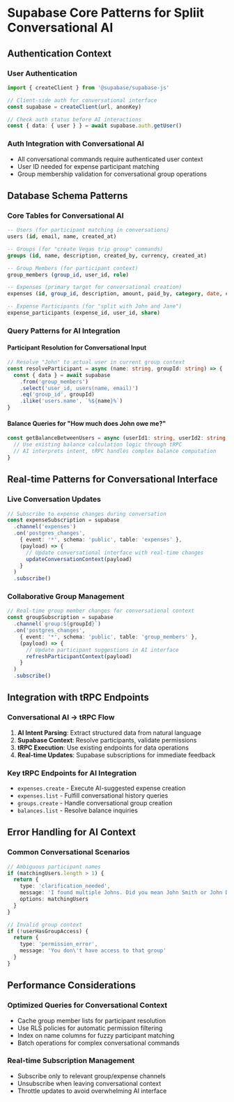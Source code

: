# Supabase Core Patterns for Spliit Conversational AI

## Authentication Context

### User Authentication
```typescript
import { createClient } from '@supabase/supabase-js'

// Client-side auth for conversational interface
const supabase = createClient(url, anonKey)

// Check auth status before AI interactions
const { data: { user } } = await supabase.auth.getUser()
```

### Auth Integration with Conversational AI
- All conversational commands require authenticated user context
- User ID needed for expense participant matching
- Group membership validation for conversational group operations

## Database Schema Patterns

### Core Tables for Conversational AI
```sql
-- Users (for participant matching in conversations)
users (id, email, name, created_at)

-- Groups (for "create Vegas trip group" commands)  
groups (id, name, description, created_by, currency, created_at)

-- Group Members (for participant context)
group_members (group_id, user_id, role)

-- Expenses (primary target for conversational creation)
expenses (id, group_id, description, amount, paid_by, category, date, created_at)

-- Expense Participants (for "split with John and Jane")
expense_participants (expense_id, user_id, share)
```

### Query Patterns for AI Integration

#### Participant Resolution for Conversational Input
```typescript
// Resolve "John" to actual user in current group context
const resolveParticipant = async (name: string, groupId: string) => {
  const { data } = await supabase
    .from('group_members')
    .select('user_id, users(name, email)')
    .eq('group_id', groupId)
    .ilike('users.name', `%${name}%`)
}
```

#### Balance Queries for "How much does John owe me?"
```typescript
const getBalanceBetweenUsers = async (userId1: string, userId2: string, groupId: string) => {
  // Use existing balance calculation logic through tRPC
  // AI interprets intent, tRPC handles complex balance computation
}
```

## Real-time Patterns for Conversational Interface

### Live Conversation Updates
```typescript
// Subscribe to expense changes during conversation
const expenseSubscription = supabase
  .channel('expenses')
  .on('postgres_changes', 
    { event: '*', schema: 'public', table: 'expenses' },
    (payload) => {
      // Update conversational interface with real-time changes
      updateConversationContext(payload)
    }
  )
  .subscribe()
```

### Collaborative Group Management
```typescript
// Real-time group member changes for conversational context
const groupSubscription = supabase
  .channel(`group:${groupId}`)
  .on('postgres_changes',
    { event: '*', schema: 'public', table: 'group_members' },
    (payload) => {
      // Update participant suggestions in AI interface
      refreshParticipantContext(payload)
    }
  )
  .subscribe()
```

## Integration with tRPC Endpoints

### Conversational AI → tRPC Flow
1. **AI Intent Parsing**: Extract structured data from natural language
2. **Supabase Context**: Resolve participants, validate permissions
3. **tRPC Execution**: Use existing endpoints for data operations
4. **Real-time Updates**: Supabase subscriptions for immediate feedback

### Key tRPC Endpoints for AI Integration
- `expenses.create` - Execute AI-suggested expense creation
- `expenses.list` - Fulfill conversational history queries  
- `groups.create` - Handle conversational group creation
- `balances.list` - Resolve balance inquiries

## Error Handling for AI Context

### Common Conversational Scenarios
```typescript
// Ambiguous participant names
if (matchingUsers.length > 1) {
  return {
    type: 'clarification_needed',
    message: 'I found multiple Johns. Did you mean John Smith or John Doe?',
    options: matchingUsers
  }
}

// Invalid group context
if (!userHasGroupAccess) {
  return {
    type: 'permission_error', 
    message: 'You don\'t have access to that group'
  }
}
```

## Performance Considerations

### Optimized Queries for Conversational Context
- Cache group member lists for participant resolution
- Use RLS policies for automatic permission filtering
- Index on name columns for fuzzy participant matching
- Batch operations for complex conversational commands

### Real-time Subscription Management
- Subscribe only to relevant group/expense channels
- Unsubscribe when leaving conversational context
- Throttle updates to avoid overwhelming AI interface 